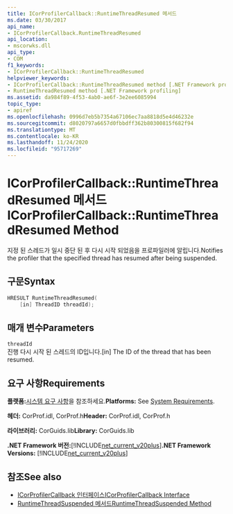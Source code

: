 ```yaml
---
title: ICorProfilerCallback::RuntimeThreadResumed 메서드
ms.date: 03/30/2017
api_name:
- ICorProfilerCallback.RuntimeThreadResumed
api_location:
- mscorwks.dll
api_type:
- COM
f1_keywords:
- ICorProfilerCallback::RuntimeThreadResumed
helpviewer_keywords:
- ICorProfilerCallback::RuntimeThreadResumed method [.NET Framework profiling]
- RuntimeThreadResumed method [.NET Framework profiling]
ms.assetid: da984f89-4f53-4ab0-ae6f-3e2ee6085994
topic_type:
- apiref
ms.openlocfilehash: 0996d7eb5b7354a67106ec7aa8818d5e4d46232e
ms.sourcegitcommit: d8020797a6657d0fbbdff362b80300815f682f94
ms.translationtype: MT
ms.contentlocale: ko-KR
ms.lasthandoff: 11/24/2020
ms.locfileid: "95717269"
---
```

# <a name="icorprofilercallbackruntimethreadresumed-method"></a><span data-ttu-id="1ece0-102">ICorProfilerCallback::RuntimeThreadResumed 메서드</span><span class="sxs-lookup"><span data-stu-id="1ece0-102">ICorProfilerCallback::RuntimeThreadResumed Method</span></span>

<span data-ttu-id="1ece0-103">지정 된 스레드가 일시 중단 된 후 다시 시작 되었음을 프로파일러에 알립니다.</span><span class="sxs-lookup"><span data-stu-id="1ece0-103">Notifies the profiler that the specified thread has resumed after being suspended.</span></span>  
  
## <a name="syntax"></a><span data-ttu-id="1ece0-104">구문</span><span class="sxs-lookup"><span data-stu-id="1ece0-104">Syntax</span></span>  
  
```cpp  
HRESULT RuntimeThreadResumed(  
    [in] ThreadID threadId);  
```  
  
## <a name="parameters"></a><span data-ttu-id="1ece0-105">매개 변수</span><span class="sxs-lookup"><span data-stu-id="1ece0-105">Parameters</span></span>  

 `threadId`  
 <span data-ttu-id="1ece0-106">진행 다시 시작 된 스레드의 ID입니다.</span><span class="sxs-lookup"><span data-stu-id="1ece0-106">[in] The ID of the thread that has been resumed.</span></span>  
  
## <a name="requirements"></a><span data-ttu-id="1ece0-107">요구 사항</span><span class="sxs-lookup"><span data-stu-id="1ece0-107">Requirements</span></span>  

 <span data-ttu-id="1ece0-108">**플랫폼:**[시스템 요구 사항](../../get-started/system-requirements.md)을 참조하세요.</span><span class="sxs-lookup"><span data-stu-id="1ece0-108">**Platforms:** See [System Requirements](../../get-started/system-requirements.md).</span></span>  
  
 <span data-ttu-id="1ece0-109">**헤더:** CorProf.idl, CorProf.h</span><span class="sxs-lookup"><span data-stu-id="1ece0-109">**Header:** CorProf.idl, CorProf.h</span></span>  
  
 <span data-ttu-id="1ece0-110">**라이브러리:** CorGuids.lib</span><span class="sxs-lookup"><span data-stu-id="1ece0-110">**Library:** CorGuids.lib</span></span>  
  
 <span data-ttu-id="1ece0-111">**.NET Framework 버전:**[!INCLUDE[net_current_v20plus](../../../../includes/net-current-v20plus-md.md)]</span><span class="sxs-lookup"><span data-stu-id="1ece0-111">**.NET Framework Versions:** [!INCLUDE[net_current_v20plus](../../../../includes/net-current-v20plus-md.md)]</span></span>  
  
## <a name="see-also"></a><span data-ttu-id="1ece0-112">참조</span><span class="sxs-lookup"><span data-stu-id="1ece0-112">See also</span></span>

- [<span data-ttu-id="1ece0-113">ICorProfilerCallback 인터페이스</span><span class="sxs-lookup"><span data-stu-id="1ece0-113">ICorProfilerCallback Interface</span></span>](icorprofilercallback-interface.md)
- [<span data-ttu-id="1ece0-114">RuntimeThreadSuspended 메서드</span><span class="sxs-lookup"><span data-stu-id="1ece0-114">RuntimeThreadSuspended Method</span></span>](icorprofilercallback-runtimethreadsuspended-method.md)
